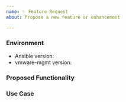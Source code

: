 ```yaml
---
name: ✨ Feature Request
about: Propose a new feature or enhancement

---
```


### Environment
* Ansible version:  <!-- Example: 2.9.2 -->
* vmware-mgmt version:  <!-- Example: 1.0.0 -->

<!--
    Describe in detail the new functionality you are proposing.
-->
### Proposed Functionality

<!--
    Convey an example use case for your proposed feature. Write from the
    perspective of a user who would benefit from the proposed
    functionality and describe how.
--->
### Use Case

